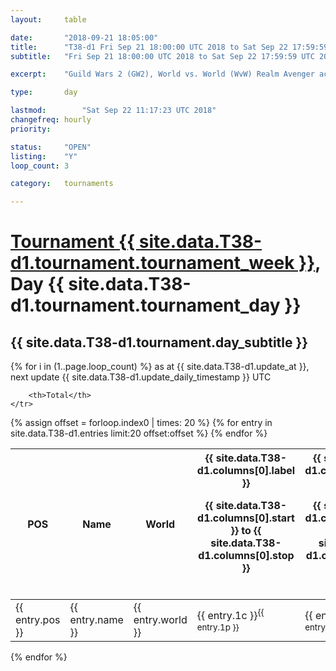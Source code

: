 ```yaml
---
layout: 	table

date: 		"2018-09-21 18:05:00"
title: 		"T38-d1 Fri Sep 21 18:00:00 UTC 2018 to Sat Sep 22 17:59:59 UTC 2018"
subtitle: 	"Fri Sep 21 18:00:00 UTC 2018 to Sat Sep 22 17:59:59 UTC 2018"

excerpt:    "Guild Wars 2 (GW2), World vs. World (WvW) Realm Avenger achivement Tournament. \"Every Kill Counts\""

type:       day

lastmod: 		"Sat Sep 22 11:17:23 UTC 2018"
changefreq: hourly
priority:   

status:     "OPEN"
listing:    "Y"
loop_count: 3

category: 	tournaments

---
```

<div class="table_header">
    <h1><a href="{{ site.data.T38-d1.tournament.week_url }}">Tournament {{ site.data.T38-d1.tournament.tournament_week }}</a>, Day {{ site.data.T38-d1.tournament.tournament_day }}</h1>
    <h2>{{ site.data.T38-d1.tournament.day_subtitle }}</h2> 
</div>

{% for i in (1..page.loop_count) %}
<span class="table_nextupdate">as at {{ site.data.T38-d1.update_at }}, next update {{ site.data.T38-d1.update_daily_timestamp }} UTC</span> 
<table class="day_table">
  <colgroup>
    <col style="width:18px">
    <col style="width:55px">
    <col style="width:55px">
    <col style="width:12px">
    <col style="width:12px">
    <col style="width:12px">
    <col style="width:12px">
    <col style="width:12px">
    <col style="width:12px">
    <col style="width:12px">
    <col style="width:12px">
    <col style="width:12px">
    <col style="width:12px">
    <col style="width:12px">
    <col style="width:12px">
    <col style="width:12px">
    <col style="width:12px">
    <col style="width:12px">
    <col style="width:12px">
    <col style="width:12px">
    <col style="width:12px">
    <col style="width:12px">
    <col style="width:12px">
    <col style="width:12px">
    <col style="width:12px">
    <col style="width:12px">
    <col style="width:12px">
    <col style="width:18px">
  </colgroup>  
  <thead>
    <tr>
        <th>POS</th>
        <th class="AlignLeft">Name</th>
        <th class="AlignLeft">World</th>

<th><div class="label">{{ site.data.T38-d1.columns[0].label }}<p class="onhover">{{ site.data.T38-d1.columns[0].start }} to {{ site.data.T38-d1.columns[0].stop }}</p></div>​</th>
<th><div class="label">{{ site.data.T38-d1.columns[1].label }}<p class="onhover">{{ site.data.T38-d1.columns[1].start }} to {{ site.data.T38-d1.columns[1].stop }}</p></div>​</th>
<th><div class="label">{{ site.data.T38-d1.columns[2].label }}<p class="onhover">{{ site.data.T38-d1.columns[2].start }} to {{ site.data.T38-d1.columns[2].stop }}</p></div>​</th>
<th><div class="label">{{ site.data.T38-d1.columns[3].label }}<p class="onhover">{{ site.data.T38-d1.columns[3].start }} to {{ site.data.T38-d1.columns[3].stop }}</p></div>​</th>
<th><div class="label">{{ site.data.T38-d1.columns[4].label }}<p class="onhover">{{ site.data.T38-d1.columns[4].start }} to {{ site.data.T38-d1.columns[4].stop }}</p></div>​</th>
<th><div class="label">{{ site.data.T38-d1.columns[5].label }}<p class="onhover">{{ site.data.T38-d1.columns[5].start }} to {{ site.data.T38-d1.columns[5].stop }}</p></div>​</th>
<th><div class="label">{{ site.data.T38-d1.columns[6].label }}<p class="onhover">{{ site.data.T38-d1.columns[6].start }} to {{ site.data.T38-d1.columns[6].stop }}</p></div>​</th>
<th><div class="label">{{ site.data.T38-d1.columns[7].label }}<p class="onhover">{{ site.data.T38-d1.columns[7].start }} to {{ site.data.T38-d1.columns[7].stop }}</p></div>​</th>
<th><div class="label">{{ site.data.T38-d1.columns[8].label }}<p class="onhover">{{ site.data.T38-d1.columns[8].start }} to {{ site.data.T38-d1.columns[8].stop }}</p></div>​</th>
<th><div class="label">{{ site.data.T38-d1.columns[9].label }}<p class="onhover">{{ site.data.T38-d1.columns[9].start }} to {{ site.data.T38-d1.columns[9].stop }}</p></div>​</th>
<th><div class="label">{{ site.data.T38-d1.columns[10].label }}<p class="onhover">{{ site.data.T38-d1.columns[10].start }} to {{ site.data.T38-d1.columns[10].stop }}</p></div>​</th>

<th><div class="label">{{ site.data.T38-d1.columns[11].label }}<p class="onhover">{{ site.data.T38-d1.columns[11].start }} to {{ site.data.T38-d1.columns[11].stop }}</p></div>​</th>
<th><div class="label">{{ site.data.T38-d1.columns[12].label }}<p class="onhover">{{ site.data.T38-d1.columns[12].start }} to {{ site.data.T38-d1.columns[12].stop }}</p></div>​</th>
<th><div class="label">{{ site.data.T38-d1.columns[13].label }}<p class="onhover">{{ site.data.T38-d1.columns[13].start }} to {{ site.data.T38-d1.columns[13].stop }}</p></div>​</th>
<th><div class="label">{{ site.data.T38-d1.columns[14].label }}<p class="onhover">{{ site.data.T38-d1.columns[14].start }} to {{ site.data.T38-d1.columns[14].stop }}</p></div>​</th>
<th><div class="label">{{ site.data.T38-d1.columns[15].label }}<p class="onhover">{{ site.data.T38-d1.columns[15].start }} to {{ site.data.T38-d1.columns[15].stop }}</p></div>​</th>
<th><div class="label">{{ site.data.T38-d1.columns[16].label }}<p class="onhover">{{ site.data.T38-d1.columns[16].start }} to {{ site.data.T38-d1.columns[16].stop }}</p></div>​</th>
<th><div class="label">{{ site.data.T38-d1.columns[17].label }}<p class="onhover">{{ site.data.T38-d1.columns[17].start }} to {{ site.data.T38-d1.columns[17].stop }}</p></div>​</th>
<th><div class="label">{{ site.data.T38-d1.columns[18].label }}<p class="onhover">{{ site.data.T38-d1.columns[18].start }} to {{ site.data.T38-d1.columns[18].stop }}</p></div>​</th>
<th><div class="label">{{ site.data.T38-d1.columns[19].label }}<p class="onhover">{{ site.data.T38-d1.columns[19].start }} to {{ site.data.T38-d1.columns[19].stop }}</p></div>​</th>
<th><div class="label">{{ site.data.T38-d1.columns[20].label }}<p class="onhover">{{ site.data.T38-d1.columns[20].start }} to {{ site.data.T38-d1.columns[20].stop }}</p></div>​</th>

<th><div class="label">{{ site.data.T38-d1.columns[21].label }}<p class="onhover">{{ site.data.T38-d1.columns[21].start }} to {{ site.data.T38-d1.columns[21].stop }}</p></div>​</th>
<th><div class="label">{{ site.data.T38-d1.columns[22].label }}<p class="onhover">{{ site.data.T38-d1.columns[22].start }} to {{ site.data.T38-d1.columns[22].stop }}</p></div>​</th>
<th><div class="label">{{ site.data.T38-d1.columns[23].label }}<p class="onhover">{{ site.data.T38-d1.columns[23].start }} to {{ site.data.T38-d1.columns[23].stop }}</p></div>​</th>

        <th>Total</th>
    </tr>
  </thead>
  {% assign offset = forloop.index0 | times: 20 %}
<tbody>
{% for entry in site.data.T38-d1.entries limit:20 offset:offset %}
  <tr>
    <td class="pl{{ entry.pos }}">{{ entry.pos }}</td>
    <td class="AlignLeft">{{ entry.name }}</td>
    <td class="AlignLeft">{{ entry.world }}</td>
    <td class="pl{{ entry.1p }}">{{ entry.1c }}<sup>{{ entry.1p }}</sup></td>
    <td class="pl{{ entry.2p }}">{{ entry.2c }}<sup>{{ entry.2p }}</sup></td>
    <td class="pl{{ entry.3p }}">{{ entry.3c }}<sup>{{ entry.3p }}</sup></td>
    <td class="pl{{ entry.4p }}">{{ entry.4c }}<sup>{{ entry.4p }}</sup></td>
    <td class="pl{{ entry.5p }}">{{ entry.5c }}<sup>{{ entry.5p }}</sup></td>
    <td class="pl{{ entry.6p }}">{{ entry.6c }}<sup>{{ entry.6p }}</sup></td>
    <td class="pl{{ entry.7p }}">{{ entry.7c }}<sup>{{ entry.7p }}</sup></td>
    <td class="pl{{ entry.8p }}">{{ entry.8c }}<sup>{{ entry.8p }}</sup></td>
    <td class="pl{{ entry.9p }}">{{ entry.9c }}<sup>{{ entry.9p }}</sup></td>
    <td class="pl{{ entry.10p }}">{{ entry.10c }}<sup>{{ entry.10p }}</sup></td>
    <td class="pl{{ entry.11p }}">{{ entry.11c }}<sup>{{ entry.11p }}</sup></td>
    <td class="pl{{ entry.12p }}">{{ entry.12c }}<sup>{{ entry.12p }}</sup></td>
    <td class="pl{{ entry.13p }}">{{ entry.13c }}<sup>{{ entry.13p }}</sup></td>
    <td class="pl{{ entry.14p }}">{{ entry.14c }}<sup>{{ entry.14p }}</sup></td>
    <td class="pl{{ entry.15p }}">{{ entry.15c }}<sup>{{ entry.15p }}</sup></td>
    <td class="pl{{ entry.16p }}">{{ entry.16c }}<sup>{{ entry.16p }}</sup></td>
    <td class="pl{{ entry.17p }}">{{ entry.17c }}<sup>{{ entry.17p }}</sup></td>
    <td class="pl{{ entry.18p }}">{{ entry.18c }}<sup>{{ entry.18p }}</sup></td>
    <td class="pl{{ entry.19p }}">{{ entry.19c }}<sup>{{ entry.19p }}</sup></td>
    <td class="pl{{ entry.20p }}">{{ entry.20c }}<sup>{{ entry.20p }}</sup></td>
    <td class="pl{{ entry.21p }}">{{ entry.21c }}<sup>{{ entry.21p }}</sup></td>
    <td class="pl{{ entry.22p }}">{{ entry.22c }}<sup>{{ entry.22p }}</sup></td>
    <td class="pl{{ entry.23p }}">{{ entry.23c }}<sup>{{ entry.23p }}</sup></td>
    <td class="pl{{ entry.24p }}">{{ entry.24c }}<sup>{{ entry.24p }}</sup></td>
    <td>{{ entry.total }}</td>
  </tr>
{% endfor %}  
</tbody>
</table>
<div class="leaderboard"></div>
{% endfor %}

<div class="commentary">
</div>



